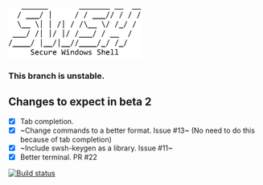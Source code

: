 <img src=".images/ascii-swsh.png" width="auto" height="100px"/>

### This branch is **unstable**.

## Changes to expect in beta 2
- [x] Tab completion.
- [x] ~Change commands to a better format. Issue #13~ (No need to do this because of tab completion)
- [x] ~Include swsh-keygen as a library. Issue #11~
- [x] Better terminal. PR #22

[![Build status](https://ci.appveyor.com/api/projects/status/s8ingehivcjcp084/branch/unstable?svg=true)](https://ci.appveyor.com/project/muhammadmuzzammil1998/swsh/branch/unstable)
